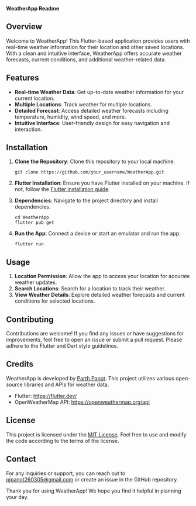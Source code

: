 **WeatherApp Readme**

## Overview
Welcome to WeatherApp! This Flutter-based application provides users with real-time weather information for their location and other saved locations. With a clean and intuitive interface, WeatherApp offers accurate weather forecasts, current conditions, and additional weather-related data.

## Features
- **Real-time Weather Data**: Get up-to-date weather information for your current location.
- **Multiple Locations**: Track weather for multiple locations.
- **Detailed Forecast**: Access detailed weather forecasts including temperature, humidity, wind speed, and more.
- **Intuitive Interface**: User-friendly design for easy navigation and interaction.

## Installation
1. **Clone the Repository**: Clone this repository to your local machine.
   ```
   git clone https://github.com/your_username/WeatherApp.git
   ```

2. **Flutter Installation**: Ensure you have Flutter installed on your machine. If not, follow the [Flutter installation guide](https://flutter.dev/docs/get-started/install).

3. **Dependencies**: Navigate to the project directory and install dependencies.
   ```
   cd WeatherApp
   flutter pub get
   ```

4. **Run the App**: Connect a device or start an emulator and run the app.
   ```
   flutter run
   ```

## Usage
1. **Location Permission**: Allow the app to access your location for accurate weather updates.
2. **Search Locations**: Search for a location to track their weather.
3. **View Weather Details**: Explore detailed weather forecasts and current conditions for selected locations.

## Contributing
Contributions are welcome! If you find any issues or have suggestions for improvements, feel free to open an issue or submit a pull request. Please adhere to the Flutter and Dart style guidelines.

## Credits
WeatherApp is developed by [Parth Panot](https://www.linkedin.com/in/parth-panot-005b01245/). This project utilizes various open-source libraries and APIs for weather data.

- Flutter: https://flutter.dev/
- OpenWeatherMap API: https://openweathermap.org/api

## License
This project is licensed under the [MIT License](LICENSE). Feel free to use and modify the code according to the terms of the license.

## Contact
For any inquiries or support, you can reach out to pjpanot260305@gmail.com or create an issue in the GitHub repository.

Thank you for using WeatherApp! We hope you find it helpful in planning your day.
